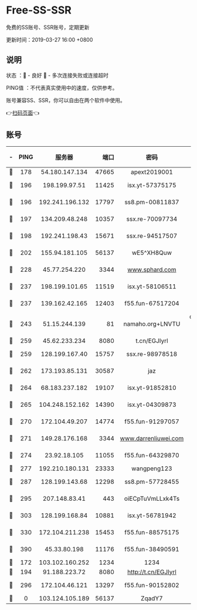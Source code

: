 # Free-SS-SSR

免费的SS账号、SSR账号，定期更新

更新时间：2019-03-27 16:00 +0800

## 说明

状态     ：🙂 - 良好 🙁 - 多次连接失败或连接超时

PING值   ：不代表真实使用中的速度，仅供参考。

账号兼容SS、SSR，你可以自由在两个软件中使用。

👉[扫码页面](https://liesauer.github.io/Free-SS-SSR/)👈

## 账号

|-|PING|服务器|端口|密码|加密方式|区域|
|:----:|:----:|:-----:|-----:|:----:|:----:|:----:|
|🙂|178|54.180.147.134|47665|apext2019001|chacha20|KR|
|🙂|196|198.199.97.51|11425|isx.yt-57375175|aes-256-cfb|US|
|🙂|196|192.241.196.132|17797|ss8.pm-00811837|aes-256-cfb|US|
|🙂|197|134.209.48.248|10357|ssx.re-70097734|aes-256-cfb|US|
|🙂|198|192.241.198.43|15671|ssx.re-94517507|aes-256-cfb|US|
|🙂|202|155.94.181.105|56137|wE5^XH8Quw|aes-256-cfb|US|
|🙂|228|45.77.254.220|3344|www.sphard.com|aes-256-cfb|SG|
|🙂|237|198.199.101.65|11519|isx.yt-58106511|aes-256-cfb|US|
|🙂|237|139.162.42.165|12403|f55.fun-67517204|aes-256-cfb|SG|
|🙂|243|51.15.244.139|81|namaho.org+LNVTU|chacha20-ietf-poly1305|FR|
|🙂|259|45.62.233.234|8080|t.cn/EGJIyrl|rc4-md5|CA|
|🙂|259|128.199.167.40|15757|ssx.re-98978518|aes-256-cfb|SG|
|🙂|262|173.193.85.131|30587|jaz|aes-256-cfb|US|
|🙂|264|68.183.237.182|19107|isx.yt-91852810|aes-256-cfb|SG|
|🙂|265|104.248.152.162|14390|isx.yt-04309873|aes-256-cfb|SG|
|🙂|270|172.104.49.207|14774|f55.fun-91297057|aes-256-cfb|SG|
|🙂|271|149.28.176.168|3344|www.darrenliuwei.com|aes-256-cfb|AU|
|🙂|274|23.92.18.105|11055|f55.fun-64329870|aes-256-cfb|US|
|🙂|277|192.210.180.131|23333|wangpeng123|chacha20|US|
|🙂|287|128.199.143.68|12298|ss8.pm-57728455|aes-256-cfb|SG|
|🙂|295|207.148.83.41|443|oiECpTuVmLLxk4Ts|aes-256-cfb|AU|
|🙂|303|128.199.168.84|10881|isx.yt-56781942|aes-256-cfb|SG|
|🙂|330|172.104.211.238|15453|f55.fun-88575175|aes-256-cfb|US|
|🙂|390|45.33.80.198|11176|f55.fun-38490591|aes-256-cfb|US|
|🙂|172|103.102.160.252|1234|1234|rc4-md5|JP|
|🙂|194|91.188.223.72|8080|http://t.cn/EGJIyrl|rc4-md5|RU|
|🙂|296|172.104.46.121|13297|f55.fun-90152802|aes-256-cfb|SG|
|🙁|0|103.124.105.189|56137|ZqadY7|chacha20|US|
